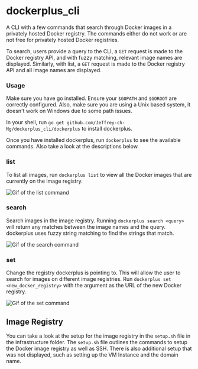 # dockerplus_cli

A CLI with a few commands that search through Docker images in a privately hosted Docker registry. The commands either do not work or are not free for privately hosted Docker registries. 

To search, users provide a query to the CLI, a `GET` request is made to the Docker registry API, and with fuzzy matching, relevant image names are displayed. Similarly, with list, a `GET` request is made to the Docker registry API and all image names are displayed. 

### Usage

Make sure you have go installed. Ensure your `$GOPATH` and `$GOROOT` are correctly configured. Also, make sure you are using a Unix based system, it doesn't work on Windows due to some path issues.

In your shell, run `go get github.com/Jeffrey-ch-Ng/dockerplus_cli/dockerplus` to install dockerplus.

Once you have installed dockerplus, run `dockerplus` to see the available commands. Also take a look at the descriptions below.

### list

To list all images, run `dockerplus list` to view all the Docker images that are currently on the image registry. 

![Gif of the list command](images/list2-command.gif)

### search

Search images in the image registry. Running `dockerplus search <query>` will return any matches between the image names and the query.
dockerplus uses fuzzy string matching to find the strings that match.

![Gif of the search command](images/search-command.gif)

### set

Change the registry dockerplus is pointing to. This will allow the user to search for images on different image registries. 
Run `dockerplus set <new_docker_registry>` with the argument as the URL of the new Docker registry. 

![Gif of the set command](images/set2-command.gif)

## Image Registry

You can take a look at the setup for the image registry in the `setup.sh` file in the infrastructure folder. 
The `setup.sh` file outlines the commands to setup the Docker image registry as well as SSH. 
There is also additional setup that was not displayed, such as setting up the VM Instance and the domain name.
